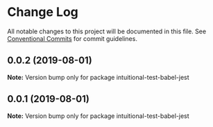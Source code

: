 # Change Log

All notable changes to this project will be documented in this file.
See [Conventional Commits](https://conventionalcommits.org) for commit guidelines.

## 0.0.2 (2019-08-01)

**Note:** Version bump only for package intuitional-test-babel-jest

## 0.0.1 (2019-08-01)

**Note:** Version bump only for package intuitional-test-babel-jest
